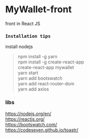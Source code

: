 # MyWallet-front
front in React JS

### `Installation tips`<br />
install nodejs <br />
> npm install -g yarn <br />
> npm install -g create-react-app <br />
> create-react-app mywallet <br />
> yarn start <br />
> yarn add bootswatch <br />
> yarn add react-router-dom <br />
> yarn add axios <br />

### libs
https://nodejs.org/en/  <br />
https://reactjs.org/ <br />
https://bootswatch.com/ <br />
https://codeseven.github.io/toastr/
